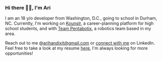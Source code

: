 ### Hi there 🙋‍♂️, I'm Ari
I am an 18 y/o developer from Washington, D.C., going to school in Durham, NC. Currently, I'm working on [Kounslr](https://kounslr.com), a career-planning platform for high school students, and with [Team Pentabotix](https://github.com/11001X), a robotics team based in my area. 

Reach out to me @arihandixit@gmail.com or [connect with me](https://www.linkedin.com/in/aridixit/) on LinkedIn. Feel free to take a look at my resume [here](https://docs.google.com/document/d/1CKIbgOheg4TjbaoZmWk2cPdiL8edLlnnXdGgdb1Jj-M/edit?usp=sharing), I'm always looking for more opportunities!

<!-- [![Ari's GitHub stats](https://github-readme-stats.vercel.app/api?username=ari-dixit)](https://github.com/anuraghazra/github-readme-stats) -->
